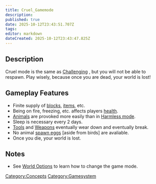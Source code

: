 ```yaml
---
title: Cruel_Gamemode
description: 
published: true
date: 2025-10-12T23:43:51.707Z
tags: 
editor: markdown
dateCreated: 2025-10-12T23:43:47.825Z
---
```


## Description

Cruel mode is the same as [Challenging](Challenging_Gamemode "wikilink")
, but you will not be able to respawn. Play wisely, because once you are
dead, your world is lost\!

## Gameplay Features

  - Finite supply of
    [blocks](http://survivalcraftgame.wikia.com/wiki/Category:Blocks),
    [items](http://survivalcraftgame.wikia.com/wiki/Category:Items),
    etc.
  - Being on fire, freezing, etc. affects players
    [health](http://survivalcraftgame.wikia.com/wiki/Health_and_Damage_System).
  - [Animals](http://survivalcraftgame.wikia.com/wiki/Category:Animals)
    are provoked more easily than in [Harmless
    mode](http://survivalcraftgame.wikia.com/wiki/Harmless_Gamemode).
  - Sleep is necessary every 2 days.
  - [Tools](http://survivalcraftgame.wikia.com/wiki/Category:Tools) and
    [Weapons](http://survivalcraftgame.wikia.com/wiki/Category:Weapons)
    eventually wear down and eventually break.
  - No animal [spawn
    eggs](http://survivalcraftgame.wikia.com/wiki/Creative_Eggs) \[aside
    from birds\] are avaliable.
  - Once you die, your world is lost.

## Notes

  - See [World Options](World_Options "wikilink") to learn how to change
    the game mode.

[Category:Concepts](Category:Concepts "wikilink")
[Category:Gamesystem](Category:Gamesystem "wikilink")